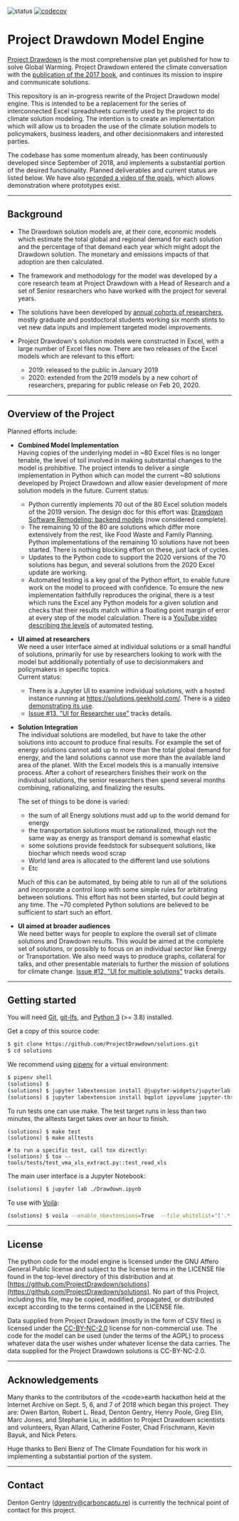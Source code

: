 ![status](https://github.com/ProjectDrawdown/solutions/workflows/Drawdown%20Solutions%20Python%20application/badge.svg)
[![codecov](https://codecov.io/gh/ProjectDrawdown/solutions/branch/master/graph/badge.svg)](https://codecov.io/gh/ProjectDrawdown/solutions)

# Project Drawdown Model Engine
[Project Drawdown](https://www.drawdown.org/) is the most comprehensive plan yet published for how to solve Global Warming. Project Drawdown entered the climate conversation with the [publication of the 2017 book](https://www.drawdown.org/the-book), and continues its mission to inspire and communicate solutions.

This repository is an in-progress rewrite of the Project Drawdown model engine. This is intended to be a replacement for the series of interconnected Excel spreadsheets currently used by the project to do climate solution modeling. The intention is to create an implementation which will allow us to broaden the use of the climate solution models to policymakers, business leaders, and other decisionmakers and interested parties.

The codebase has some momentum already, has been continuously developed since September of 2018, and implements a substantial portion of the desired functionality. Planned deliverables and current status are listed below. We have also [recorded a video of the goals](https://youtu.be/ZwJFEDVZAfs), which allows demonstration where prototypes exist.

---

## Background

+ The Drawdown solution models are, at their core, economic models which estimate the total global and regional demand for each solution and the percentage of that demand each year which might adopt the Drawdown solution. The monetary and emissions impacts of that adoption are then calculated.

+ The framework and methodology for the model was developed by a core research team at Project Drawdown with a Head of Research and a set of Senior researchers who have worked with the project for several years.

+ The solutions have been developed by [annual cohorts of researchers](https://www.drawdown.org/research-fellows), mostly graduate and postdoctoral students working six month stints to vet new data inputs and implement targeted model improvements.

+ Project Drawdown's solution models were constructed in Excel, with a large number of Excel files now. There are two releases of the Excel models which are relevant to this effort:
    + 2019: released to the public in January 2019
    + 2020: extended from the 2019 models by a new cohort of researchers, preparing for public release on Feb 20, 2020.

---

## Overview of the Project
Planned efforts include:

+ **Combined Model Implementation**  
Having copies of the underlying model in ~80 Excel files is no longer tenable, the level of toil involved in making substantial changes to the model is prohibitive. The project intends to deliver a single implementation in Python which can model the current ~80 solutions developed by Project Drawdown and allow easier development of more solution models in the future.
Current status:  
    + Python currently implements 70 out of the 80 Excel solution models of the 2019 version. The design doc for this effort was: [Drawdown Software Remodeling: backend models](https://docs.google.com/document/d/1X9X-61CG26m0XTUmqKeGJwU-HinPELD9HwBO064b5dA/edit) (now considered complete).
    + The remaining 10 of the 80 are solutions which differ more extensively from the rest, like Food Waste and Family Planning. Python implementations of the remaining 10 solutions have not been started. There is nothing blocking effort on these, just lack of cycles.
    + Updates to the Python code to support the 2020 versions of the 70 solutions has begun, and several solutions from the 2020 Excel update are working.
    + Automated testing is a key goal of the Python effort, to enable future work on the model to proceed with confidence. To ensure the new implementation faithfully reproduces the original, there is a test which runs the Excel any Python models for a given solution and checks that their results match within a floating point margin of error at every step of the model calculation. There is a [YouTube video describing the levels](https://www.youtube.com/watch?v=K6P56qUkCrw) of automated testing.  

+ **UI aimed at researchers**  
We need a user interface aimed at individual solutions or a small handful of solutions, primarily for use by researchers looking to work with the model but additionally potentially of use to decisionmakers and policymakers in specific topics.  
Current status:  
    + There is a Jupyter UI to examine individual solutions, with a hosted instance running at https://solutions.geekhold.com/. There is a [video demonstrating its use](https://www.youtube.com/watch?v=MMrQwObdEZ4).
    + [Issue #13, "UI for Researcher use"](https://github.com/ProjectDrawdown/solutions/issues/13) tracks details.

+ **Solution Integration**  
 The individual solutions are modelled, but have to take the other solutions into account to produce final results. For example the set of energy solutions cannot add up to more than the total global demand for energy, and the land solutions cannot use more than the available land area of the planet. With the Excel models this is a manually intensive process. After a cohort of researchers finishes their work on the individual solutions, the senior researchers then spend several months combining, rationalizing, and finalizing the results.  

   The set of things to be done is varied:  

    + the sum of all Energy solutions must add up to the world demand for energy
    + the transportation solutions must be rationalized, though not the same way as energy as transport demand is somewhat elastic
    + some solutions provide feedstock for subsequent solutions, like biochar which needs wood scrap
    + World land area is allocated to the different land use solutions
    + Etc

   Much of this can be automated, by being able to run all of the solutions and incorporate a control loop with some simple rules for arbitrating between solutions. This effort has not been started, but could begin at any time. The ~70 completed Python solutions are believed to be sufficient to start such an effort.  

+ **UI aimed at broader audiences**  
We need better ways for people to explore the overall set of climate solutions and Drawdown results. This would be aimed at the complete set of solutions, or possibly to focus on an individual sector like Energy or Transportation. We also need ways to produce graphs, collateral for talks, and other presentable materials to further the mission of solutions for climate change. [Issue #12, "UI for multiple solutions"](https://github.com/ProjectDrawdown/solutions/issues/12) tracks details.

---

## Getting started

You will need [Git](https://git-scm.com/book/en/v2/Getting-Started-Installing-Git), [git-lfs](https://git-lfs.github.com/), and [Python 3](https://docs.python.org/3/using/index.html) (>= 3.8) installed.

Get a copy of this source code:

```sh
$ git clone https://github.com/ProjectDrawdown/solutions.git
$ cd solutions
```

We recommend using [pipenv](https://github.com/pypa/pipenv) for a virtual environment:

```sh
$ pipenv shell
(solutions) $
(solutions) $ jupyter labextension install @jupyter-widgets/jupyterlab-manager
(solutions) $ jupyter labextension install bqplot ipyvolume jupyter-threejs qgrid
```

To run tests one can use make. The test target runs in less than two minutes, the alltests
target takes over an hour to finish.
```
(solutions) $ make test
(solutions) $ make alltests

# to run a specific test, call tox directly:
(solutions) $ tox -- tools/tests/test_vma_xls_extract.py::test_read_xls
```

The main user interface is a Jupyter Notebook:
```sh
(solutions) $ jupyter lab ./Drawdown.ipynb
```

To use with [Voilà](https://blog.jupyter.org/and-voil%C3%A0-f6a2c08a4a93):
```sh
(solutions) $ voila --enable_nbextensions=True  --file_whitelist="['.*']" ./VoilaDrawdown.ipynb
```

---

## License
The python code for the model engine is licensed under the GNU Affero General Public license and subject to the license terms in the LICENSE file found in the top-level directory of this distribution and at [https://github.com/ProjectDrawdown/solutions](https://github.com/ProjectDrawdown/solutions). No part of this Project, including this file, may be copied, modified, propagated, or distributed except according to the terms contained in the LICENSE file.

Data supplied from Project Drawdown (mostly in the form of CSV files) is licensed under the [CC-BY-NC-2.0](https://creativecommons.org/licenses/by-nc/2.0/) license for non-commercial use. The code for the model can be used (under the terms of the AGPL) to process whatever data the user wishes under whatever license the data carries. The data supplied for the Project Drawdown solutions is CC-BY-NC-2.0.

---

## Acknowledgements

Many thanks to the contributors of the &lt;code&gt;earth hackathon held at the Internet Archive on Sept. 5, 6, and 7 of 2018 which began this project. They are: Owen Barton, Robert L. Read, Denton Gentry, Henry Poole, Greg Elin, Marc Jones, and Stephanie Liu, in addition to Project Drawdown scientists and volunteers, Ryan Allard, Catherine Foster, Chad Frischmann, Kevin Bayuk, and Nick Peters.

Huge thanks to Beni Bienz of The Climate Foundation for his work in implementing a substantial portion of the system.

---

## Contact

Denton Gentry (dgentry@carboncaptu.re) is currently the technical point of contact for this project.
